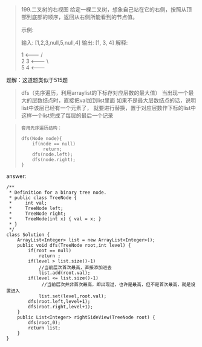 > 199.二叉树的右视图
> 给定一棵二叉树，想象自己站在它的右侧，按照从顶部到底部的顺序，返回从右侧所能看到的节点值。
> 
> 示例:
> 
> 输入: [1,2,3,null,5,null,4]
> 输出: [1, 3, 4]
> 解释:
> 
>    1            <---
>  /   \
> 2     3         <---
>  \     \
>   5     4       <---



题解：这道题类似于515题

> dfs（先序遍历，利用arraylist的下标存对应层数的最大值）
> 当出现一个最大的层数结点时，直接把val加到list里面
> 如果不是最大层数结点的话，说明list中该层已经有一个元素了，
> 就要进行替换，置于对应层数作下标的list中
> 这样一个list完成了每层的最后一个记录

>     套用先序遍历结构：
> 
>     dfs(Node node){
>         if(node == null)
>             return;
>         dfs(node.left);
>         dfs(node.right);
>     }

answer:
    
    /**
     * Definition for a binary tree node.
     * public class TreeNode {
     *     int val;
     *     TreeNode left;
     *     TreeNode right;
     *     TreeNode(int x) { val = x; }
     * }
     */
    class Solution {
        ArrayList<Integer> list = new ArrayList<Integer>();
        public void dfs(TreeNode root,int level) {
            if(root == null)
                return ;
            if(level > list.size()-1)
                //当前层次首次最高，直接添加进去
                list.add(root.val);
            if(level <= list.size()-1)
                 //当前层次并非首次最高，即出现过，也许是最高，但不是首次最高，就是设置进入
                list.set(level,root.val);
            dfs(root.left,level+1);
            dfs(root.right,level+1);
        }
        public List<Integer> rightSideView(TreeNode root) {
            dfs(root,0);
            return list;
        }
    }